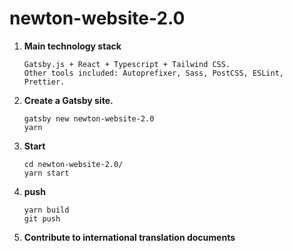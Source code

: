 
# newton-website-2.0

1. **Main technology stack**

    ```shell
    Gatsby.js + React + Typescript + Tailwind CSS.
    Other tools included: Autoprefixer, Sass, PostCSS, ESLint, Prettier.
    ```

1.  **Create a Gatsby site.**

    ```shell
    gatsby new newton-website-2.0
    yarn
    ```

2.  **Start**

    ```shell
    cd newton-website-2.0/
    yarn start
    ```

3. **push**
    ```shell
    yarn build
    git push
    ```

4. **Contribute to international translation documents**

    ```shell
    
    ```